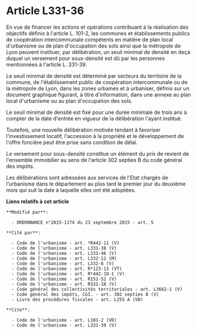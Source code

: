 # Article L331-36

En vue de financer les actions et opérations contribuant à la réalisation des objectifs définis à l'article L. 101-2, les
communes et établissements publics de coopération intercommunale compétents en matière de plan local d'urbanisme ou de plan
d'occupation des sols ainsi que la métropole de Lyon peuvent instituer, par délibération, un seuil minimal de densité en deçà
duquel un versement pour sous-densité est dû par les personnes mentionnées à l'article L. 331-39. 

Le seuil minimal de densité est déterminé par secteurs du territoire de la commune, de l'établissement public de coopération
intercommunale ou de la métropole de Lyon, dans les zones urbaines et à urbaniser, définis sur un document graphique
figurant, à titre d'information, dans une annexe au plan local d'urbanisme ou au plan d'occupation des sols. 

Le seuil minimal de densité est fixé pour une durée minimale de trois ans à compter de la date d'entrée en vigueur de la
délibération l'ayant institué. 

Toutefois, une nouvelle délibération motivée tendant à favoriser l'investissement locatif, l'accession à la propriété et le
développement de l'offre foncière peut être prise sans condition de délai. 

Le versement pour sous-densité constitue un élément du prix de revient de l'ensemble immobilier au sens de l'article 302
septies B du code général des impôts. 

Les délibérations sont adressées aux services de l'Etat chargés de l'urbanisme dans le département au plus tard le premier
jour du deuxième mois qui suit la date à laquelle elles ont été adoptées.

**Liens relatifs à cet article**

	**Modifié par**:

	  - ORDONNANCE n°2015-1174 du 23 septembre 2015 - art. 5

	**Cité par**:

	  - Code de l'urbanisme - art. *R442-11 (V)
	  - Code de l'urbanisme - art. L331-38 (V)
	  - Code de l'urbanisme - art. L331-46 (V)
	  - Code de l'urbanisme - art. L332-12 (M)
	  - Code de l'urbanisme - art. L332-6 (V)
	  - Code de l'urbanisme - art. R*123-13 (VT)
	  - Code de l'urbanisme - art. R*442-10-1 (V)
	  - Code de l'urbanisme - art. R151-52 (V)
	  - Code de l'urbanisme - art. R331-18 (V)
	  - Code général des collectivités territoriales - art. L3662-1 (V)
	  - Code général des impôts, CGI. - art. 302 septies B (V)
	  - Livre des procédures fiscales - art. L255 A (VD)

	**Cite**:

	  - Code de l'urbanisme - art. L101-2 (VD)
	  - Code de l'urbanisme - art. L331-39 (V)

